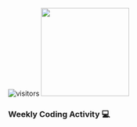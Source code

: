![visitors](https://visitor-badge.glitch.me/badge?page_id=bdw271.bdw271)
<img height="180em" src="https://github-readme-stats.vercel.app/api?username=bdw271&show_icons=true&hide_border=true&&count_private=true&include_all_commits=true" />

### Weekly Coding Activity 💻
<!--START_SECTION:waka-->
<!--END_SECTION:waka-->
